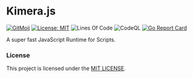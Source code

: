 # Kimera.js

[![GitMoji](https://img.shields.io/badge/Gitmoji-%F0%9F%8E%A8%20-FFDD67.svg)](https://gitmoji.dev)
[![License: MIT](https://img.shields.io/badge/License-MIT-blue.svg)](https://opensource.org/licenses/MIT)
![Lines Of Code](https://img.shields.io/tokei/lines/github.com/UltiRequiem/kimera?color=blue&label=Total%20Lines)
![CodeQL](https://github.com/UltiRequiem/kimera/workflows/CodeQL/badge.svg)
[![Go Report Card](https://goreportcard.com/badge/github.com/UltiRequiem/kimera)](https://goreportcard.com/report/github.com/UltiRequiem/chigo)

A super fast JavaScript Runtime for Scripts.

### License

This project is licensed under the [MIT LICENSE](./LICENSE.md).
